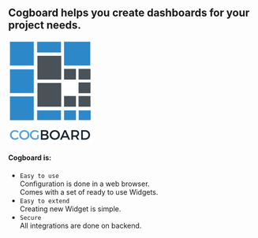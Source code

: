 ## **Cogboard** helps you create dashboards for your project needs.

![logo](./images/logo.png)  

#### Cogboard is:
* `Easy to use`  
Configuration is done in a web browser.  
Comes with a set of ready to use Widgets.
* `Easy to extend`  
Creating new Widget is simple.
* `Secure`  
All integrations are done on backend.